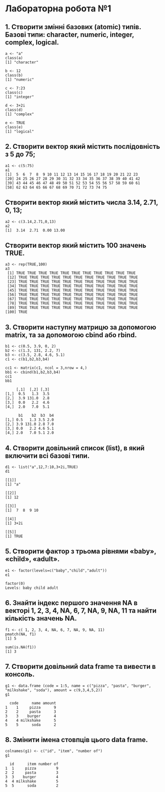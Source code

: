 # Лабораторна робота №1
## 1. Створити змінні базових (atomic) типів. Базові типи: character, numeric, integer, complex, logical.

```
a <- "a"
class(a)
[1] "character"

b <- 12
class(b)
[1] "numeric"

c <- 7:23
class(c)
[1] "integer"

d <- 3+2i
class(d)
[1] "complex"

e <- TRUE
class(e)
[1] "logical"
```

## 2. Створити вектор який містить послідовність з 5 до 75;
```
a1 <- c(5:75)
a1
[1]  5  6  7  8  9 10 11 12 13 14 15 16 17 18 19 20 21 22 23
[20] 24 25 26 27 28 29 30 31 32 33 34 35 36 37 38 39 40 41 42
[39] 43 44 45 46 47 48 49 50 51 52 53 54 55 56 57 58 59 60 61
[58] 62 63 64 65 66 67 68 69 70 71 72 73 74 75
```

## Створити вектор який містить числа 3.14, 2.71, 0, 13;
```
a2 <- c(3.14,2.71,0,13)
a2
[1]  3.14  2.71  0.00 13.00
```
## Створити вектор який містить 100 значень TRUE.
```
a3 <- rep(TRUE,100)
a3
 [1] TRUE TRUE TRUE TRUE TRUE TRUE TRUE TRUE TRUE TRUE TRUE
 [12] TRUE TRUE TRUE TRUE TRUE TRUE TRUE TRUE TRUE TRUE TRUE
 [23] TRUE TRUE TRUE TRUE TRUE TRUE TRUE TRUE TRUE TRUE TRUE
 [34] TRUE TRUE TRUE TRUE TRUE TRUE TRUE TRUE TRUE TRUE TRUE
 [45] TRUE TRUE TRUE TRUE TRUE TRUE TRUE TRUE TRUE TRUE TRUE
 [56] TRUE TRUE TRUE TRUE TRUE TRUE TRUE TRUE TRUE TRUE TRUE
 [67] TRUE TRUE TRUE TRUE TRUE TRUE TRUE TRUE TRUE TRUE TRUE
 [78] TRUE TRUE TRUE TRUE TRUE TRUE TRUE TRUE TRUE TRUE TRUE
 [89] TRUE TRUE TRUE TRUE TRUE TRUE TRUE TRUE TRUE TRUE TRUE
[100] TRUE
```
## 3. Створити наступну матрицю за допомогою matrix, та за допомогою cbind або rbind.
```
b1 <- c(0.5, 3.9, 0, 2) 
b2 <- c(1.3, 131, 2.2, 7)
b3 <- c(3.5, 2.8, 4.6, 5.1)
c1 <- c(b1,b2,b3,b4)

cc1 <- matrix(c1, ncol = 3,nrow = 4,)
bb1 <- cbind(b1,b2,b3,b4)
cc1
bb1

     [,1]  [,2] [,3]
[1,]  0.5   1.3  3.5
[2,]  3.9 131.0  2.8
[3,]  0.0   2.2  4.6
[4,]  2.0   7.0  5.1

      b1    b2  b3  b4
[1,] 0.5   1.3 3.5 2.0
[2,] 3.9 131.0 2.8 7.0
[3,] 0.0   2.2 4.6 5.1
[4,] 2.0   7.0 5.1 2.0

```
## 4. Створити довільний список (list), в який включити всі базові типи.
```
d1 <- list("a",12,7:10,3+2i,TRUE)
d1

[[1]]
[1] "a"

[[2]]
[1] 12

[[3]]
[1]  7  8  9 10

[[4]]
[1] 3+2i

[[5]]
[1] TRUE
```
## 5. Створити фактор з трьома рівнями «baby», «child», «adult».
```
e1 <- factor(levels=c("baby","child","adult"))
e1

factor(0)
Levels: baby child adult
```
## 6. Знайти індекс першого значення NA в векторі 1, 2, 3, 4, NA, 6, 7, NA, 9, NA, 11 та найти кількість значень NA.
```
f1 <- c( 1, 2, 3, 4, NA, 6, 7, NA, 9, NA, 11)
pmatch(NA, f1)
[1] 5
```
```
sum(is.NA(f1))
[1] 3
```
## 7. Створити довільний data frame та вивести в консоль.
```
g1 <- data.frame (code = 1:5, name = c("pizza", "pasta", "burger", "milkshake", "soda"), amount = c(9,3,4,5,2))
g1

  code      name amount
1    1     pizza      9
2    2     pasta      3
3    3    burger      4
4    4 milkshake      5
5    5      soda      2
```
## 8. Змінити імена стовпців цього data frame.
```
colnames(g1) <- c("id", "item", "number of")
g1

  id      item number of
1  1     pizza         9
2  2     pasta         3
3  3    burger         4
4  4 milkshake         5
5  5      soda         2
```
